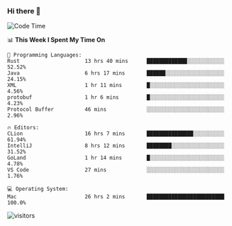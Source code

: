 ### Hi there 👋

<!--
**CrazyCollin/crazycollin** is a ✨ _special_ ✨ repository because its `README.md` (this file) appears on your GitHub profile.

Here are some ideas to get you started:

- 🔭 I’m currently working on ...
- 🌱 I’m currently learning ...
- 👯 I’m looking to collaborate on ...
- 🤔 I’m looking for help with ...
- 💬 Ask me about ...
- 📫 How to reach me: ...
- 😄 Pronouns: ...
- ⚡ Fun fact: ...
-->

<!--START_SECTION:waka-->
![Code Time](http://img.shields.io/badge/Code%20Time-139%20hrs%2042%20mins-blue)

📊 **This Week I Spent My Time On** 

```text
💬 Programming Languages: 
Rust                     13 hrs 40 mins      █████████████░░░░░░░░░░░░   52.52% 
Java                     6 hrs 17 mins       ██████░░░░░░░░░░░░░░░░░░░   24.15% 
XML                      1 hr 11 mins        █░░░░░░░░░░░░░░░░░░░░░░░░   4.56% 
protobuf                 1 hr 6 mins         █░░░░░░░░░░░░░░░░░░░░░░░░   4.23% 
Protocol Buffer          46 mins             ░░░░░░░░░░░░░░░░░░░░░░░░░   2.96%

🔥 Editors: 
CLion                    16 hrs 7 mins       ███████████████░░░░░░░░░░   61.94% 
IntelliJ                 8 hrs 12 mins       ████████░░░░░░░░░░░░░░░░░   31.52% 
GoLand                   1 hr 14 mins        █░░░░░░░░░░░░░░░░░░░░░░░░   4.78% 
VS Code                  27 mins             ░░░░░░░░░░░░░░░░░░░░░░░░░   1.76%

💻 Operating System: 
Mac                      26 hrs 2 mins       █████████████████████████   100.0%

```


<!--END_SECTION:waka-->


![visitors](https://visitor-badge.glitch.me/badge?page_id=crazycollin.crazycollin&left_color=green&right_color=red)
